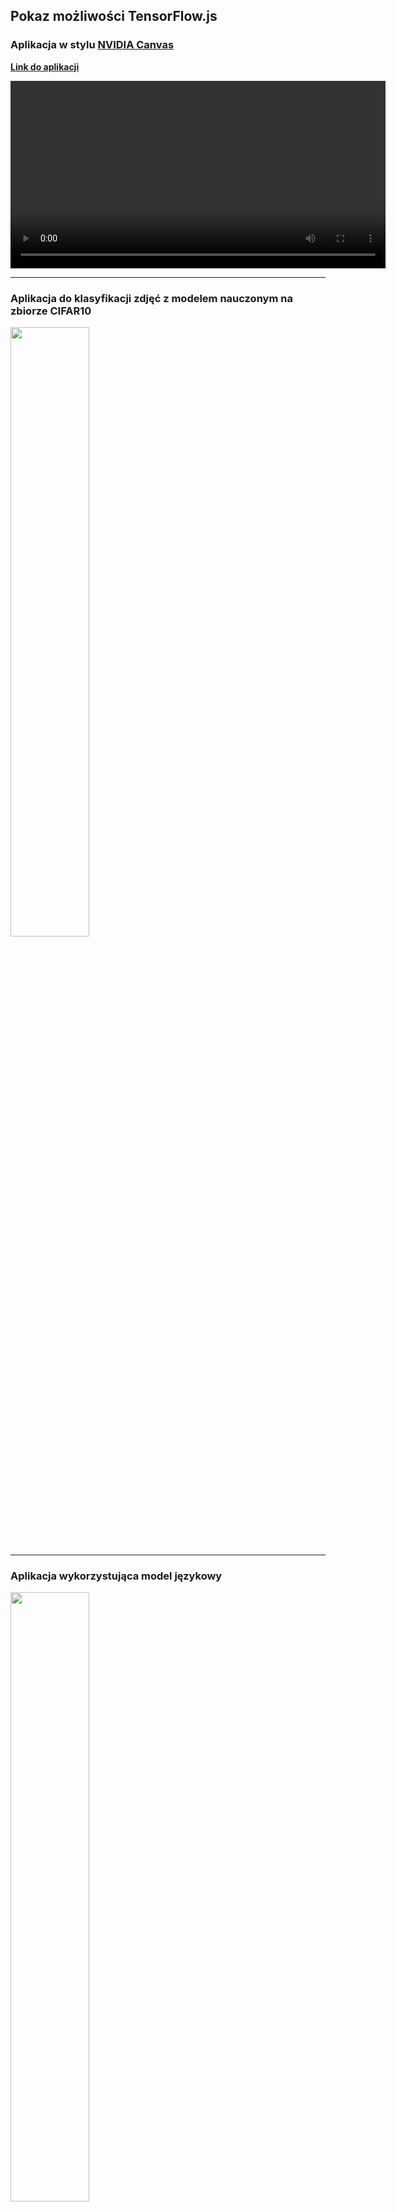 ## Pokaz możliwości TensorFlow.js
### Aplikacja w stylu [__NVIDIA Canvas__](https://www.nvidia.com/en-us/studio/canvas/)

[__Link do aplikacji__](https://adriankucharski.github.io/gaugan-next-tensorflowjs/)

<video src="https://github.com/user-attachments/assets/d87ecc1d-c97e-4238-b705-cb82e037df97" width="600"></video>
<br/>

---

### Aplikacja do klasyfikacji zdjęć z modelem nauczonym na zbiorze CIFAR10

<img src="https://github.com/user-attachments/assets/880ebb0b-abf6-4f89-be51-53a1db47e5b8" width="50%" />

---

### Aplikacja wykorzystująca model językowy

<img src="https://github.com/user-attachments/assets/2098e5c6-c74a-4569-86d2-2b9de48903be" width="50%" />

## Wprowadzenie
Celem tego poradnika jest wprowadzenie do biblioteki TensorFlow.js. Biblioteka ta to potężne narzędzie, które pozwala na tworzenie lub wykorzystywanie modeli uczenia maszynowego bezpośrednio w przeglądarce użytkownika, bez konieczności korzystania z serwera. Dzięki połączeniu TensorFlow.js z Reactem, możliwe jest utworzenie interaktywnej aplikacji w przeglądarce, która będzie działać na wielu urządzeniach. 

## Wymagania
- MacOS
- Windows 10/11 + WSL2
- Linux
- Karta graficzna NVIDIA (opcjonalnie)

## Spis treści
### Keras
1. [Warstwy i modele](keras-tutorial/1.%20Warstwy%20i%20modele.ipynb)
2. [API funkcjonalne](keras-tutorial/2.%20API%20funkcjonalne.ipynb)
3. [Funkcje strat i optymalizatory](keras-tutorial/3.%20Funkcje%20strat%20i%20optymalizatory.ipynb)
4. [Przetwarzanie tekstu](keras-tutorial/4.%20Przetwarzanie%20tekstu.ipynb)
5. [Numpy i keras.ops](keras-tutorial/5.%20Numpy%20i%20keras.ops.ipynb)
6. [__Własne warstwy__](keras-tutorial/6.%20Własne%20warstwy.ipynb)

### TensorFlow
1. [TensorFlow w warstwach Kerasa](tensorflow-tutorial/1.%20TensorFlow%20w%20warstwach%20Kerasa.ipynb)
2. [__GradientTape w TensorFlow__](tensorflow-tutorial/2.%20GradientTape%20w%20TensorFlow.ipynb)
3. [Niestandardowa pętla uczenia](tensorflow-tutorial/3.%20Niestandardowa%20pętla%20uczenia.ipynb)

### TensorFlow.js
1. [Zapis modelu w TensorFlow i Keras](tensorflowjs-tutorial/1.%20Zapis%20modelu%20w%20TensorFlow%20i%20Keras.ipynb)
2. [__Konwersja modelu__](tensorflowjs-tutorial/2.%20Konwersja%20modelu.ipynb)
3. [Baza gotowych modeli i przykładów](https://www.tensorflow.org/js/models)

### TensorFlow.js i React
1. [__Klasyfikacja obrazów__](tensorflowjs-react-tutorial/image-classification-tfjs-app/README.md)
2. [__MiniatureGPT LLM__](tensorflowjs-react-tutorial/llm-tfjs-app/README.md)
3. [Aplikacja w stylu NVIDIA Canvas](https://adriankucharski.github.io/gaugan-next-tensorflowjs/)


## Instalacja Keras, TensorFlow i TensorFlow.js w Pythonie
Pierwszym krokiem jest utworzenie środowiska w `Conda`, które pozwoli nam korzystać z biblitek Keras, TensorFlow i TensorFlow.js. W tym celu należy:
1. Pobrać i zainstalować Conda z oficjalnej strony: https://docs.conda.io/projects/conda/en/latest/user-guide/getting-started.html
2. Otworzyć terminal i przejść do katalogu z plikiem `environment.yml`
3. W terminalu wpisać komendę:
```bash
conda env create -f environment.yml
```

## Tworzenie aplikacji w React (z TypeScript) od podstaw
Pierwszy krok to pobranie `Node.js` i menadżera pakietów `npm`. W kolejnych krokach należy zainstalować `React` i `TypeScript`:
1. Pobrać i zainstalować Node.js z oficjalnej strony: https://nodejs.org/en/download/package-manager (zalecam wersję z `nvm`)
2. Zweryfikować instalację `Node.js`, `npm` i `npx`:
```bash
node -v # powinno zwrócić wersję Node.js
npm -v # powinno zwrócić wersję npm
npx -v # powinno zwrócić wersję npx
```
3. Utworzyć nowy projekt Reacta z TypeScriptem (https://react.dev/learn/start-a-new-react-project):
```bash
npx create-next-app@latest
# ✔ What is your project named? … llm-tfjs-app
# ✔ Would you like to use TypeScript? … Yes
# ✔ Would you like to use ESLint? … Yes
# ✔ Would you like to use Tailwind CSS? … Yes
# ✔ Would you like your code inside a `src/` directory? … Yes
# ✔ Would you like to use App Router? (recommended) … Yes
# ✔ Would you like to use Turbopack for next dev? … No
# ✔ Would you like to customize the import alias (@/* by default)? … No
```
4. Przejść do katalogu z projektem:
```bash
cd llm-tfjs-app
```
5. Zainstalować bibliotekę TensorFlow.js:
```bash
npm install @tensorflow/tfjs
```
6. Uruchomić projekt. Instrukcja znajduje się w pliku `llm-tfjs-app/README.md`. Zazwyczaj wystarczy uruchomić aplikacje za pomocą skryptu:
```bash
npm run dev
```




## Linki
1. [Strona domowa TensorFlow.js](https://www.tensorflow.org/js)
2. [Repozytorium TensorFlow.js na GitHubie](https://github.com/tensorflow/tfjs)
3. [Dokumentacja TensorFlow.js](https://js.tensorflow.org/api/latest/)
4. [Dokumentacja Kerasa](https://keras.io/api/)
5. [Dokumentacja TensorFlow](https://www.tensorflow.org/api_docs/python/tf)
3. [Baza gotowych modeli TensorFlow.js](https://www.tensorflow.org/js/models)


## Autor
- Adrian Kucharski 2024